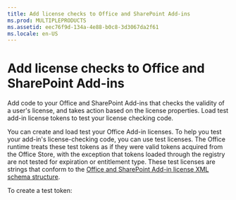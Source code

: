 ```yaml
---
title: Add license checks to Office and SharePoint Add-ins
ms.prod: MULTIPLEPRODUCTS
ms.assetid: eec76f9d-134a-4e88-b0c8-3d3067da2f61
ms.locale: en-US
---
```



# Add license checks to Office and SharePoint Add-ins
Add code to your Office and SharePoint Add-ins that checks the validity of a user's license, and takes action based on the license properties. Load test add-in license tokens to test your license checking code.
 

You can create and load test your Office Add-in licenses. To help you test your add-in's license-checking code, you can use test licenses. The Office runtime treats these test tokens as if they were valid tokens acquired from the Office Store, with the exception that tokens loaded through the registry are not tested for expiration or entitlement type. These test licenses are strings that conform to the  [Office and SharePoint Add-in license XML schema structure](office-and-sharepoint-add-in-license-xml-schema-structure.md).
 

To create a test token: 
